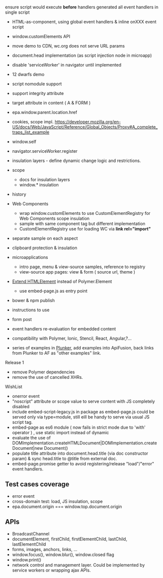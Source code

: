 ensure script would execute **before** handlers generated
all event handlers in single script


* HTML-as-component, using global event handlers & inline onXXX event script
* window.customElements API
* move demo to CDN, wc.org does not serve URL params
* document.head implementation (as script injection node in microapp)
* disable 'serviceWorker' in navigator until implemented
* 12 dwarfs demo  
* script nomodule support
* support integrity attribute
* target attribute in content ( A & FORM )
* epa.window.parent.location.href
* cookies, scope impl. https://developer.mozilla.org/en-US/docs/Web/JavaScript/Reference/Global_Objects/Proxy#A_complete_traps_list_example
* window.self
* navigator.serviceWorker.register
* insulation layers - define dynamic change logic and restrictions. 
* scope 
    * docs for insulation layers
    * window.* insulation
* history
* Web Components
    * wrap window.customElements to use CustomElementRegistry for Web Components scope insulation
    * sample with same component tag but different implementation
    * CustomElementRegistry use for loading WC via **link rel="import"** 
* separate sample on each aspect
* clipboard protection & insulation
* microapplications
    * intro page, menu & view-source samples, reference to registry
    * view-source app pages: view & form ( source url, theme )
* [Extend HTMLElement](https://developer.mozilla.org/en-US/docs/Web/Web_Components/Using_custom_elements) instead of Polymer.Element
    * use embed-page.js as entry point  
* bower & npm publish
* instructions to use
* form post
* event handlers re-evaluation for embedded content
 
* compatibility with Polymer, Ionic, Stencil, React, Angular,?...
* series of examples in [Plunker](http://plnkr.co/), add examples into ApiFusion, 
    back links from Plunker to AF as "other examples" link. 
    
Release 1

* remove Polymer dependencies
* remove the use of cancelled XHRs.     

WishList
* onerror event
* "noscript" attribute or scope value to serve content with JS completely disabled
* include embed-script-legacy.js in package as embed-page.js could be served only via type=module, still eill be handy 
    to serve via usual JS script tag.
* embed-page as es6 module ( now fails in strict mode due to 'with' operator )
    , use static import instead of dynamic 
* evaluate the use of DOMImplementation.createHTMLDocument|DOMImplementation.createDocument|new Document()   
* populate title attribute into document.head.title (via doc constructor param) & sync head.title to @title from 
    external doc.    
* embed-page.promise getter to avoid registering/release "load"/"error" event handlers.
    
## Test cases coverage
* error event
* cross-domain test: load, JS insulation, scope 
* epa.document.origin === window.top.document.origin

## APIs
* BroadcastChannel 
* documentElement, firstChild, firstElementChild, lastChild, lastElementChild
* forms, images, anchors, links, ...
* window.focus(), window.blur(), window.closed flag
* window.print()
* network control and management layer. Could be implemented by service workers or wrapping ajax APIs.
    